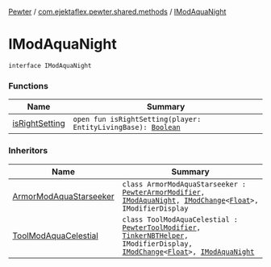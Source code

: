 [Pewter](../../index.md) / [com.ejektaflex.pewter.shared.methods](../index.md) / [IModAquaNight](./index.md)

# IModAquaNight

`interface IModAquaNight`

### Functions

| Name | Summary |
|---|---|
| [isRightSetting](is-right-setting.md) | `open fun isRightSetting(player: EntityLivingBase): `[`Boolean`](https://kotlinlang.org/api/latest/jvm/stdlib/kotlin/-boolean/index.html) |

### Inheritors

| Name | Summary |
|---|---|
| [ArmorModAquaStarseeker](../../com.ejektaflex.pewter.mods.astralsorcery/-armor-mod-aqua-starseeker/index.md) | `class ArmorModAquaStarseeker : `[`PewterArmorModifier`](../../com.ejektaflex.pewter.api.core.modifiers/-pewter-armor-modifier/index.md)`, `[`IModAquaNight`](./index.md)`, `[`IModChange`](../-i-mod-change/index.md)`<`[`Float`](https://kotlinlang.org/api/latest/jvm/stdlib/kotlin/-float/index.html)`>, IModifierDisplay` |
| [ToolModAquaCelestial](../../com.ejektaflex.pewter.mods.astralsorcery/-tool-mod-aqua-celestial/index.md) | `class ToolModAquaCelestial : `[`PewterToolModifier`](../../com.ejektaflex.pewter.api.core.modifiers/-pewter-tool-modifier/index.md)`, `[`TinkerNBTHelper`](../../com.ejektaflex.pewter.lib.mixins/-tinker-n-b-t-helper/index.md)`, IModifierDisplay, `[`IModChange`](../-i-mod-change/index.md)`<`[`Float`](https://kotlinlang.org/api/latest/jvm/stdlib/kotlin/-float/index.html)`>, `[`IModAquaNight`](./index.md) |
